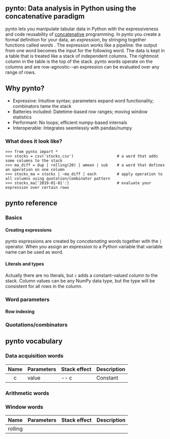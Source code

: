## pynto: Data analysis in Python using the concatenative paradigm

pynto lets you manipulate tabular data in Python with the expressiveness and code reusability of [concatenative](https://en.wikipedia.org/wiki/Concatenative_programming_language) programming.  In pynto you create a formal definition for your data, an _expression_, by stringing together functions called _words_ .  The expression works like a pipeline: the output from one word becomes the input for the following word.  The data is kept in a table that is treated like a stack of independent columns.  The rightmost column in the table is the top of the stack.  pynto words operate on the columns and are row-agnostic--an expression can be evaluated over any range of rows.  

## Why pynto?

 - Expressive: Intuitive syntax; parameters expand word functionality; combinators tame the stack  
 - Batteries included:  Datetime-based row ranges; moving window statistics
 - Performant: No loops; efficient numpy-based internals
 - Interoperable: Integrates seemlessly with pandas/numpy 

### What does it look like?

```
>>> from pynto import * 
>>> stocks = csv('stocks.csv')                   # a word that adds some columns to the stack
>>> ma_diff = dup | rolling(20) | wmean | sub    # a word that defines an operation on one column
>>> stocks_ma = stocks | ~ma_diff | each         # apply operation to all columns using quotation/combinator pattern
>>> stocks_ma['2019-01-01':]                     # evaluate your expression over certain rows

```

## pynto reference

### Basics

#### Creating expressions
pynto expressions are created by _concatenating_ words together with the `|` operator.  When you assign an expression to a Python variable that variable name can be used as word.

#### Literals and types
Actually there are no literals, but `c` adds a constant-valued column to the stack.  Column values can be any NumPy data type, but the type will be consistent for all rows in the column.

### Word parameters

#### Row indexing





### Quotations/combinators

## pynto vocabulary

### Data acquisition words
Name | Parameters |Stack effect|Description
:---:|:---|:---|:---
c|value| -- c|Constant

### Arithmetic words

### Window words
Name | Parameters |Stack effect|Description
:---:|:---|:---|:---
rolling| | | 

